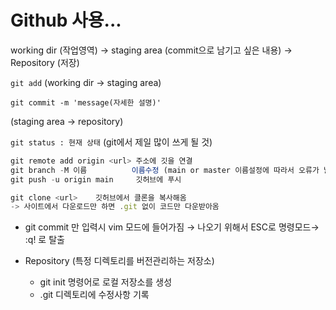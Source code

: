 # Github 사용...

working dir (작업영역) → staging area (commit으로 남기고 싶은 내용) → Repository (저장)

   `git add`  (working dir -> staging area)

  `git commit -m 'message(자세한 설명)'` 
  
  (staging area -> repository)

  `git status : 현재 상태` (git에서 제일 많이 쓰게 될 것)

```jsx
git remote add origin <url> 주소에 깃을 연결
git branch -M 이름          이름수정 (main or master 이름설정에 따라서 오류가 날 수도 있다)
git push -u origin main     깃허브에 푸시

git clone <url>    깃허브에서 클론을 복사해옴
-> 사이트에서 다운로드만 하면 .git 없이 코드만 다운받아옴
```

- git commit 만 입력시 vim 모드에 들어가짐 → 나오기 위해서 ESC로 명령모드→ :q! 로 탈출

- Repository (특정 디렉토리를 버전관리하는 저장소)
    - git init 명령어로 로컬 저장소를 생성
    - .git 디렉토리에 수정사항 기록